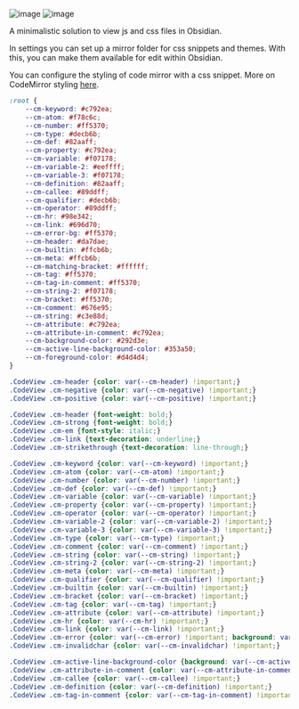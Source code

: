 ![image](https://user-images.githubusercontent.com/14358394/132396744-05ee5a1e-c6e5-489c-adf3-446cd88b9935.png)
![image](https://user-images.githubusercontent.com/14358394/132396815-a7edf2c8-e5a5-4a6d-9b88-74ad4af25221.png)

A minimalistic solution to view js and css files in Obsidian.

In settings you can set up a mirror folder for css snippets and themes. With this, you can make them available for edit within Obsidian.

You can configure the styling of code mirror with a css snippet. More on CodeMirror styling [here](https://codemirror.net/lib/codemirror.css).

```css
:root {
    --cm-keyword: #c792ea;
    --cm-atom: #f78c6c;
    --cm-number: #ff5370;
    --cm-type: #decb6b;
    --cm-def: #82aaff;
    --cm-property: #c792ea;
    --cm-variable: #f07178;
    --cm-variable-2: #eeffff;
    --cm-variable-3: #f07178;
    --cm-definition: #82aaff;
    --cm-callee: #89ddff;
    --cm-qualifier: #decb6b;
    --cm-operator: #89ddff;
    --cm-hr: #98e342;
    --cm-link: #696d70;
    --cm-error-bg: #ff5370;
    --cm-header: #da7dae;
    --cm-builtin: #ffcb6b;
    --cm-meta: #ffcb6b;
    --cm-matching-bracket: #ffffff;
    --cm-tag: #ff5370;
    --cm-tag-in-comment: #ff5370;
    --cm-string-2: #f07178;
    --cm-bracket: #ff5370;
    --cm-comment: #676e95;
    --cm-string: #c3e88d;
    --cm-attribute: #c792ea;
    --cm-attribute-in-comment: #c792ea;
    --cm-background-color: #292d3e;
    --cm-active-line-background-color: #353a50;
    --cm-foreground-color: #d4d4d4;
}

.CodeView .cm-header {color: var(--cm-header) !important;}
.CodeView .cm-negative {color: var(--cm-negative) !important;}
.CodeView .cm-positive {color: var(--cm-positive) !important;}

.CodeView .cm-header {font-weight: bold;} 
.CodeView .cm-strong {font-weight: bold;}
.CodeView .cm-em {font-style: italic;}
.CodeView .cm-link {text-decoration: underline;}
.CodeView .cm-strikethrough {text-decoration: line-through;}

.CodeView .cm-keyword {color: var(--cm-keyword) !important;}
.CodeView .cm-atom {color: var(--cm-atom) !important;}
.CodeView .cm-number {color: var(--cm-number) !important;}
.CodeView .cm-def {color: var(--cm-def) !important;}
.CodeView .cm-variable {color: var(--cm-variable) !important;}
.CodeView .cm-property {color: var(--cm-property) !important;}
.CodeView .cm-operator {color: var(--cm-operator) !important;}
.CodeView .cm-variable-2 {color: var(--cm-variable-2) !important;}
.CodeView .cm-variable-3 {color: var(--cm-variable-3) !important;} 
.CodeView .cm-type {color: var(--cm-type) !important;}
.CodeView .cm-comment {color: var(--cm-comment) !important;}
.CodeView .cm-string {color: var(--cm-string) !important;}
.CodeView .cm-string-2 {color: var(--cm-string-2) !important;}
.CodeView .cm-meta {color: var(--cm-meta) !important;}
.CodeView .cm-qualifier {color: var(--cm-qualifier) !important;}
.CodeView .cm-builtin {color: var(--cm-builtin) !important;}
.CodeView .cm-bracket {color: var(--cm-bracket) !important;}
.CodeView .cm-tag {color: var(--cm-tag) !important;}
.CodeView .cm-attribute {color: var(--cm-attribute) !important;}
.CodeView .cm-hr {color: var(--cm-hr) !important;}
.CodeView .cm-link {color: var(--cm-link) !important;}
.CodeView .cm-error {color: var(--cm-error) !important; background: var(--cm-error-bg) !important;}
.CodeView .cm-invalidchar {color: var(--cm-invalidchar) !important;}

.CodeView .cm-active-line-background-color {background: var(--cm-active-line-background-color) !important;}
.CodeView .cm-attribute-in-comment {color: var(--cm-attribute-in-comment) !important;}
.CodeView .cm-callee {color: var(--cm-callee) !important;}
.CodeView .cm-definition {color: var(--cm-definition) !important;}
.CodeView .cm-tag-in-comment {color: var(--cm-tag-in-comment) !important;}
```
